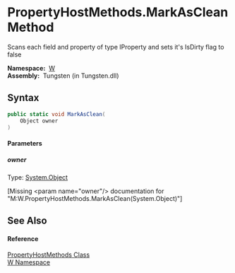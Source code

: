 PropertyHostMethods.MarkAsClean Method
======================================
  
Scans each field and property of type IProperty and sets it's IsDirty flag to false


  **Namespace:**  [W][1]  
  **Assembly:**  Tungsten (in Tungsten.dll)

Syntax
------

```csharp
public static void MarkAsClean(
	Object owner
)
```

#### Parameters

##### *owner*
Type: [System.Object][2]  

[Missing &lt;param name="owner"/> documentation for "M:W.PropertyHostMethods.MarkAsClean(System.Object)"]



See Also
--------

#### Reference
[PropertyHostMethods Class][3]  
[W Namespace][1]  

[1]: ../README.md
[2]: http://msdn.microsoft.com/en-us/library/e5kfa45b
[3]: README.md
[4]: ../../_icons/Help.png